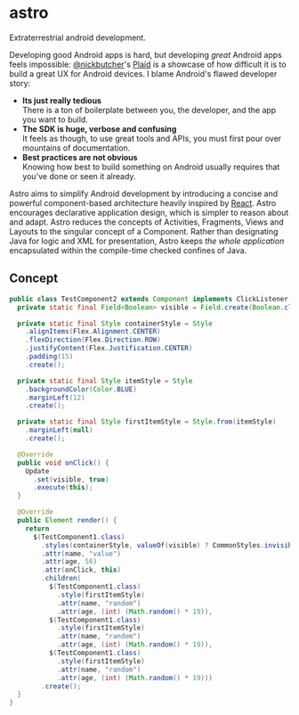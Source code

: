 # astro
Extraterrestrial android development.  
  
Developing good Android apps is hard, but developing _great_ Android apps feels impossible: [@nickbutcher](https://github.com/nickbutcher/plaid)'s [Plaid](https://github.com/nickbutcher/plaid) is a showcase of how difficult it is to build a great UX for Android devices. I blame Android's flawed developer story:
- **Its just really tedious**  
There is a ton of boilerplate between you, the developer, and the app you want to build.
- **The SDK is huge, verbose and confusing**  
It feels as though, to use great tools and APIs, you must first pour over mountains of documentation.
- **Best practices are not obvious**  
Knowing how best to build something on Android usually requires that you've done or seen it already.  

Astro aims to simplify Android development by introducing a concise and powerful component-based architecture heavily inspired by [React](https://github.com/facebook/react). Astro encourages declarative application design, which is simpler to reason about and adapt. Astro reduces the concepts of Activities, Fragments, Views and Layouts to the singular concept of a Component. Rather than designating Java for logic and XML for presentation, Astro keeps _the whole application_ encapsulated within the compile-time checked confines of Java.

## Concept
```java
public class TestComponent2 extends Component implements ClickListener {
  private static final Field<Boolean> visible = Field.create(Boolean.class, false);

  private static final Style containerStyle = Style
    .alignItems(Flex.Alignment.CENTER)
    .flexDirection(Flex.Direction.ROW)
    .justifyContent(Flex.Justification.CENTER)
    .padding(15)
    .create();

  private static final Style itemStyle = Style
    .backgroundColor(Color.BLUE)
    .marginLeft(12)
    .create();

  private static final Style firstItemStyle = Style.from(itemStyle)
    .marginLeft(null)
    .create();

  @Override
  public void onClick() {
    Update
      .set(visible, true)
      .execute(this);
  }

  @Override
  public Element render() {
    return
      $(TestComponent1.class)
        .styles(containerStyle, valueOf(visible) ? CommonStyles.invisible : null)
        .attr(name, "value")
        .attr(age, 56)
        .attr(onClick, this)
        .children(
          $(TestComponent1.class)
            .style(firstItemStyle)
            .attr(name, "random")
            .attr(age, (int) (Math.random() * 19)),
          $(TestComponent1.class)
            .style(firstItemStyle)
            .attr(name, "random")
            .attr(age, (int) (Math.random() * 19)),
          $(TestComponent1.class)
            .style(firstItemStyle)
            .attr(name, "random")
            .attr(age, (int) (Math.random() * 19)))
        .create();
  }
}
```
